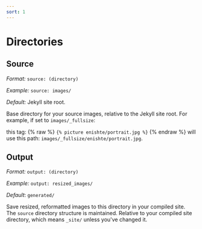 ```yaml
---
sort: 1
---
```


# Directories

## Source

*Format:* `source: (directory)`

*Example:* `source: images/`

*Default:* Jekyll site root.

Base directory for your source images, relative to the Jekyll site root. For
example, if set to `images/_fullsize`:

this tag: {% raw %} `{% picture enishte/portrait.jpg %}` {% endraw %} 
will use this path: `images/_fullsize/enishte/portrait.jpg`.

## Output

*Format:* `output: (directory)`

*Example:* `output: resized_images/`

*Default*: `generated/`

Save resized, reformatted images to this directory in your compiled site. The
`source` directory structure is maintained. Relative to your compiled site
directory, which means `_site/` unless you've changed it.

